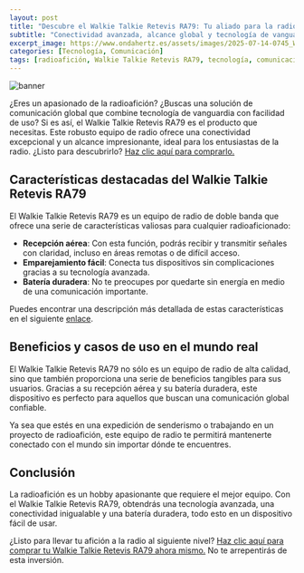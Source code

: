 ```yaml
---
layout: post
title: "Descubre el Walkie Talkie Retevis RA79: Tu aliado para la radioafición"
subtitle: "Conectividad avanzada, alcance global y tecnología de vanguardia para los entusiastas de la radio"
excerpt_image: https://www.ondahertz.es/assets/images/2025-07-14-0745_Walkie_Talkie_Retevis_RA79:_Conectividad_y_Alcance_para_Radioaficionados.jpg
categories: [Tecnología, Comunicación]
tags: [radioafición, Walkie Talkie Retevis RA79, tecnología, comunicación global]
---
```


![banner](https://www.ondahertz.es/assets/images/2025-07-14-0745_Walkie_Talkie_Retevis_RA79:_Conectividad_y_Alcance_para_Radioaficionados.jpg "Walkie Talkie Retevis RA79, radio de doble banda con recepción aérea y batería duradera.")

¿Eres un apasionado de la radioafición? ¿Buscas una solución de comunicación global que combine tecnología de vanguardia con facilidad de uso? Si es así, el Walkie Talkie Retevis RA79 es el producto que necesitas. Este robusto equipo de radio ofrece una conectividad excepcional y un alcance impresionante, ideal para los entusiastas de la radio. ¿Listo para descubrirlo? [Haz clic aquí para comprarlo.](https://amzn.to/4nrff44)

## Características destacadas del Walkie Talkie Retevis RA79

El Walkie Talkie Retevis RA79 es un equipo de radio de doble banda que ofrece una serie de características valiosas para cualquier radioaficionado:

- **Recepción aérea**: Con esta función, podrás recibir y transmitir señales con claridad, incluso en áreas remotas o de difícil acceso.
- **Emparejamiento fácil**: Conecta tus dispositivos sin complicaciones gracias a su tecnología avanzada.
- **Batería duradera**: No te preocupes por quedarte sin energía en medio de una comunicación importante. 

Puedes encontrar una descripción más detallada de estas características en el siguiente [enlace](https://www.ondahertz.es/affiliate_content/B0CD3DMG56/C1mzYjcmsOL.pdf).

## Beneficios y casos de uso en el mundo real

El Walkie Talkie Retevis RA79 no sólo es un equipo de radio de alta calidad, sino que también proporciona una serie de beneficios tangibles para sus usuarios. Gracias a su recepción aérea y su batería duradera, este dispositivo es perfecto para aquellos que buscan una comunicación global confiable. 

Ya sea que estés en una expedición de senderismo o trabajando en un proyecto de radioafición, este equipo de radio te permitirá mantenerte conectado con el mundo sin importar dónde te encuentres.

## Conclusión

La radioafición es un hobby apasionante que requiere el mejor equipo. Con el Walkie Talkie Retevis RA79, obtendrás una tecnología avanzada, una conectividad inigualable y una batería duradera, todo esto en un dispositivo fácil de usar. 

¿Listo para llevar tu afición a la radio al siguiente nivel? [Haz clic aquí para comprar tu Walkie Talkie Retevis RA79 ahora mismo.](https://amzn.to/4nrff44) No te arrepentirás de esta inversión.